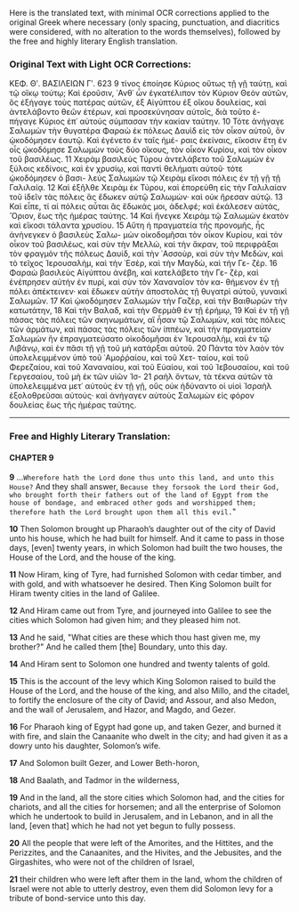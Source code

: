 Here is the translated text, with minimal OCR corrections applied to the original Greek where necessary (only spacing, punctuation, and diacritics were considered, with no alteration to the words themselves), followed by the free and highly literary English translation.

### Original Text with Light OCR Corrections:

ΚΕΦ. Θʹ. ΒΑΣΙΛΕΙΩΝ Γʹ. 623
9 τίνος ἐποίησε Κύριος οὕτως τῇ γῇ ταύτῃ, καὶ τῷ οἴκῳ τούτῳ;
Καὶ ἐροῦσιν, ᾿Ανθ᾿ ὧν ἐγκατέλιπον τὸν Κύριον Θεὸν αὐτῶν, ὃς
ἐξήγαγε τοὺς πατέρας αὐτῶν, ἐξ Αἰγύπτου ἐξ οἴκου δουλείας, καὶ
ἀντελάβοντο θεῶν ἑτέρων, καὶ προσεκύνησαν αὐτοῖς, διὰ τοῦτο ἐ-
πήγαγε Κύριος ἐπ᾿ αὐτοὺς σύμπασαν τὴν κακίαν ταύτην.
10 Τότε ἀνήγαγε Σαλωμὼν τὴν θυγατέρα Φαραὼ ἐκ πόλεως Δαυὶδ εἰς τὸν
οἶκον αὑτοῦ, ὃν ᾠκοδόμησεν ἑαυτῷ. Καὶ ἐγένετο ἐν ταῖς ἡμέ-
ραις ἐκείναις, εἴκοσιν ἔτη ἐν οἷς ᾠκοδόμησε Σαλωμὼν τοὺς δύο
οἴκους, τὸν οἶκον Κυρίου, καὶ τὸν οἶκον τοῦ βασιλέως.
11 Χειρὰμ βασιλεὺς Τύρου ἀντελάβετο τοῦ Σαλωμὼν ἐν ξύλοις κεδίνοις, καὶ
ἐν χρυσίῳ, καὶ παντὶ θελήματι αὐτοῦ· τότε ᾠκοδόμησεν ὁ βασι-
λεὺς Σαλωμὼν τῷ Χειρὰμ εἴκοσι πόλεις ἐν τῇ γῇ τῇ Γαλιλαίᾳ.
12 Καὶ ἐξῆλθε Χειρὰμ ἐκ Τύρου, καὶ ἐπορεύθη εἰς τὴν Γαλιλαίαν
τοῦ ἰδεῖν τὰς πόλεις ἃς ἔδωκεν αὐτῷ Σαλωμὼν· καὶ οὐκ ἤρεσαν
αὐτῷ.
13 Καὶ εἶπε, τί αἱ πόλεις αὗται ἃς ἔδωκάς μοι, ἀδελφέ; καὶ
ἐκάλεσεν αὐτάς, Ὄριον, ἕως τῆς ἡμέρας ταύτης.
14 Καὶ ἤνεγκε Χειρὰμ τῷ Σαλωμὼν ἑκατὸν καὶ εἴκοσι τάλαντα χρυσίου.
15 Αὕτη ἡ πραγματεία τῆς προνομῆς, ἧς ἀνήνεγκεν ὁ βασιλεὺς Σαλω-
μὼν οἰκοδομῆσαι τὸν οἶκον Κυρίου, καὶ τὸν οἶκον τοῦ βασιλέως,
καὶ σὺν τὴν Μελλώ, καὶ τὴν ἄκραν, τοῦ περιφράξαι τὸν φραγμὸν
τῆς πόλεως Δαυίδ, καὶ τὴν ᾿Ασσοὺρ, καὶ σὺν τὴν Μεδὼν, καὶ τὸ
τεῖχος Ἱερουσαλὴμ, καὶ τὴν ᾿Εσὲρ, καὶ τὴν Μαγδὼ, καὶ τὴν Γε-
ζέρ.
16 Φαραὼ βασιλεὺς Αἰγύπτου ἀνέβη, καὶ κατελάβετο τὴν Γε-
ζὲρ, καὶ ἐνέπρησεν αὐτὴν ἐν πυρί, καὶ σὺν τὸν Χαναναῖον τὸν κα-
θήμενον ἐν τῇ πόλει ἀπέκτεινεν· καὶ ἔδωκεν αὐτὴν ἀποστολὰς τῇ
θυγατρὶ αὐτοῦ, γυναικὶ Σαλωμῶν.
17 Καὶ ᾠκοδόμησεν Σαλωμὼν τὴν Γαζὲρ, καὶ τὴν Βαιθωρὼν τὴν κατωτάτην,
18 Καὶ τὴν Βαλαδ, καὶ τὴν Θερμὰθ ἐν τῇ ἐρήμῳ,
19 Καὶ ἐν τῇ γῇ πάσας τὰς πόλεις τῶν σκηνωμάτων, αἳ ἦσαν τῷ Σαλωμὼν,
καὶ τὰς πόλεις τῶν ἁρμάτων, καὶ πάσας τὰς πόλεις τῶν ἱππέων,
καὶ τὴν πραγματείαν Σαλωμὼν ἣν ἐπραγματεύσατο οἰκοδομῆσαι ἐν
Ἱερουσαλὴμ, καὶ ἐν τῷ Λιβάνῳ, καὶ ἐν πᾶσι τῇ γῇ τοῦ μὴ κατάρξαι
αὐτοῦ.
20 Πάντα τὸν λαὸν τὸν ὑπολελειμμένον ὑπὸ τοῦ ᾿Αμοῤῥαίου, καὶ τοῦ Χετ-
ταίου, καὶ τοῦ Φερεζαίου, καὶ τοῦ Χαναναίου, καὶ τοῦ Εὐαίου,
καὶ τοῦ Ἰεβουσαίου, καὶ τοῦ Γεργεσαίου, τοῦ μὴ ἐκ τῶν υἱῶν Ἰσ-
21 ραὴλ ὄντων, τὰ τέκνα αὐτῶν τὰ ὑπολελειμμένα μετ᾿ αὐτοὺς ἐν τῇ
γῇ, οὓς οὐκ ἠδύναντο οἱ υἱοὶ Ἰσραὴλ ἐξολοθρεῦσαι αὐτούς· καὶ
ἀνήγαγεν αὐτοὺς Σαλωμὼν εἰς φόρον δουλείας ἕως τῆς ἡμέρας
ταύτης.

---

### Free and Highly Literary Translation:

#### CHAPTER 9

**9** ...`Wherefore hath the Lord done thus unto this land, and unto this House?` And they shall answer, `Because they forsook the Lord their God, who brought forth their fathers out of the land of Egypt from the house of bondage, and embraced other gods and worshipped them; therefore hath the Lord brought upon them all this evil.`"

**10** Then Solomon brought up Pharaoh’s daughter out of the city of David unto his house, which he had built for himself. And it came to pass in those days, [even] twenty years, in which Solomon had built the two houses, the House of the Lord, and the house of the king.

**11** Now Hiram, king of Tyre, had furnished Solomon with cedar timber, and with gold, and with whatsoever he desired. Then King Solomon built for Hiram twenty cities in the land of Galilee.

**12** And Hiram came out from Tyre, and journeyed into Galilee to see the cities which Solomon had given him; and they pleased him not.

**13** And he said, "What cities are these which thou hast given me, my brother?" And he called them [the] Boundary, unto this day.

**14** And Hiram sent to Solomon one hundred and twenty talents of gold.

**15** This is the account of the levy which King Solomon raised to build the House of the Lord, and the house of the king, and also Millo, and the citadel, to fortify the enclosure of the city of David; and Assour, and also Medon, and the wall of Jerusalem, and Hazor, and Magdo, and Gezer.

**16** For Pharaoh king of Egypt had gone up, and taken Gezer, and burned it with fire, and slain the Canaanite who dwelt in the city; and had given it as a dowry unto his daughter, Solomon’s wife.

**17** And Solomon built Gezer, and Lower Beth-horon,

**18** And Baalath, and Tadmor in the wilderness,

**19** And in the land, all the store cities which Solomon had, and the cities for chariots, and all the cities for horsemen; and all the enterprise of Solomon which he undertook to build in Jerusalem, and in Lebanon, and in all the land, [even that] which he had not yet begun to fully possess.

**20** All the people that were left of the Amorites, and the Hittites, and the Perizzites, and the Canaanites, and the Hivites, and the Jebusites, and the Girgashites, who were not of the children of Israel,

**21** their children who were left after them in the land, whom the children of Israel were not able to utterly destroy, even them did Solomon levy for a tribute of bond-service unto this day.